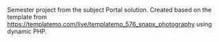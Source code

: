 Semester project from the subject Portal solution.
Created based on the template from https://templatemo.com/live/templatemo_576_snapx_photography using dynamic PHP.
